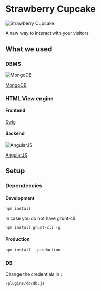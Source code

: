# Strawberry Cupcake

![Strawberry Cupcake](http://www.clker.com/cliparts/d/f/c/7/1369679903130847364713131973-illustration-of-a-cupcake-with-a-strawberry-on-top-th.png)

A new way to interact with your visitors

## What we used

### DBMS

![MongoDB](http://jstricks.com/wp-content/uploads/2014/10/mongodb-gui-tools.png)

[MongoDB](http://www.mongodb.org/)

### HTML View engine

#### Frontend

[Swig](http://paularmstrong.github.io/swig/)

#### Backend

![AngularJS](https://angularjs.org/img/AngularJS-large.png)

[AngularJS](https://angularjs.org/)

## Setup

### Dependencies

#### Development

	npm install

In case you do not have grunt-cli

	npm install grunt-cli -g

#### Production

	npm install --production

### DB

Change the credentials in :

	/plugins/db/db.js
